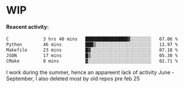 # WIP

#### Reacent activity:
<!--START_SECTION:waka-->

```txt
C             3 hrs 40 mins   ████████████████▓░░░░░░░░   67.06 %
Python        46 mins         ███▒░░░░░░░░░░░░░░░░░░░░░   13.97 %
Makefile      23 mins         █▓░░░░░░░░░░░░░░░░░░░░░░░   07.18 %
JSON          17 mins         █▒░░░░░░░░░░░░░░░░░░░░░░░   05.30 %
CMake         8 mins          ▓░░░░░░░░░░░░░░░░░░░░░░░░   02.71 %
```

<!--END_SECTION:waka-->

I work during the summer, hence an appareent lack of activity June - September, I also deleted most by old repos pre feb 25
